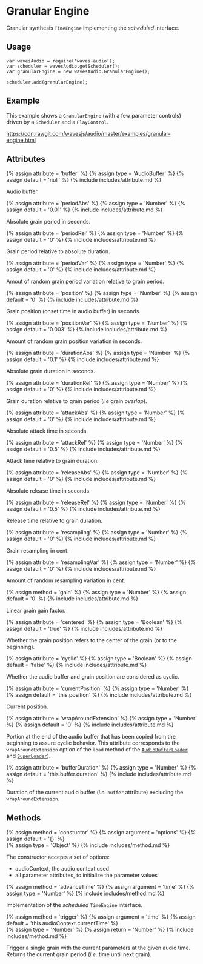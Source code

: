 ---
---

# Granular Engine

Granular synthesis `TimeEngine` implementing the *scheduled* interface.

## Usage

~~~
var wavesAudio = require('waves-audio');
var scheduler = wavesAudio.getScheduler();
var granularEngine = new wavesAudio.GranularEngine();

scheduler.add(granularEngine);
~~~

## Example

This example shows a `GranularEngine` (with a few parameter controls) driven by a `Scheduler` and a `PlayControl`.

<a href="https://cdn.rawgit.com/wavesjs/audio/master/examples/granular-engine.html" target="_blank">
  https://cdn.rawgit.com/wavesjs/audio/master/examples/granular-engine.html
</a>

## Attributes

{% assign attribute = 'buffer' %}
{% assign type = 'AudioBuffer' %}
{% assign default = 'null' %}
{% include includes/attribute.md %}

Audio buffer.

{% assign attribute = 'periodAbs' %}
{% assign type = 'Number' %}
{% assign default = '0.01' %}
{% include includes/attribute.md %}

Absolute grain period in seconds.

{% assign attribute = 'periodRel' %}
{% assign type = 'Number' %}
{% assign default = '0' %}
{% include includes/attribute.md %}

Grain period relative to absolute duration.

{% assign attribute = 'periodVar' %}
{% assign type = 'Number' %}
{% assign default = '0' %}
{% include includes/attribute.md %}

Amout of random grain period variation relative to grain period.

{% assign attribute = 'position' %}
{% assign type = 'Number' %}
{% assign default = '0' %}
{% include includes/attribute.md %}

Grain position (onset time in audio buffer) in seconds.

{% assign attribute = 'positionVar' %}
{% assign type = 'Number' %}
{% assign default = '0.003' %}
{% include includes/attribute.md %}

Amount of random grain position variation in seconds.

{% assign attribute = 'durationAbs' %}
{% assign type = 'Number' %}
{% assign default = '0.1' %}
{% include includes/attribute.md %}

Absolute grain duration in seconds.

{% assign attribute = 'durationRel' %}
{% assign type = 'Number' %}
{% assign default = '0' %}
{% include includes/attribute.md %}

Grain duration relative to grain period (*i.e* grain *overlap*).

{% assign attribute = 'attackAbs' %}
{% assign type = 'Number' %}
{% assign default = '0' %}
{% include includes/attribute.md %}

Absolute attack time in seconds.

{% assign attribute = 'attackRel' %}
{% assign type = 'Number' %}
{% assign default = '0.5' %}
{% include includes/attribute.md %}

Attack time relative to grain duration.

{% assign attribute = 'releaseAbs' %}
{% assign type = 'Number' %}
{% assign default = '0' %}
{% include includes/attribute.md %}

Absolute release time in seconds.

{% assign attribute = 'releaseRel' %}
{% assign type = 'Number' %}
{% assign default = '0.5' %}
{% include includes/attribute.md %}

Release time relative to grain duration.

{% assign attribute = 'resampling' %}
{% assign type = 'Number' %}
{% assign default = '0' %}
{% include includes/attribute.md %}

Grain resampling in cent.

{% assign attribute = 'resamplingVar' %}
{% assign type = 'Number' %}
{% assign default = '0' %}
{% include includes/attribute.md %}

Amount of random resampling variation in cent.

{% assign method = 'gain' %}
{% assign type = 'Number' %}
{% assign default = '0' %}
{% include includes/attribute.md %}

Linear grain gain factor.

{% assign attribute = 'centered' %}
{% assign type = 'Boolean' %}
{% assign default = 'true' %}
{% include includes/attribute.md %}

Whether the grain position refers to the center of the grain (or to the beginning).

{% assign attribute = 'cyclic' %}
{% assign type = 'Boolean' %}
{% assign default = 'false' %}
{% include includes/attribute.md %}

Whether the audio buffer and grain position are considered as cyclic.

{% assign attribute = 'currentPosition' %}
{% assign type = 'Number' %}
{% assign default = 'this.position' %}
{% include includes/attribute.md %}

Current position.

{% assign attribute = 'wrapAroundExtension' %}
{% assign type = 'Number' %}
{% assign default = '0' %}
{% include includes/attribute.md %}

Portion at the end of the audio buffer that has been copied from the beginning to assure cyclic behavior.
This attribute corresponds to the `wrapAroundExtension` option of the `load` method of the [`AudioBufferLoader`](http://wavesjs.github.io/loaders/#loaders-loaders-audiobufferloader) and [`SuperLoader`](http://wavesjs.github.io/loaders/#loaders-loaders-superloader)).

{% assign attribute = 'bufferDuration' %}
{% assign type = 'Number' %}
{% assign default = 'this.buffer.duration' %}
{% include includes/attribute.md %}

Duration of the current audio buffer (*i.e.* `buffer` attribute) excluding the `wrapAroundExtension`.

## Methods

{% assign method = 'constuctor' %}
{% assign argument = 'options' %}
{% assign default = '{}' %}  
{% assign type = 'Object' %}
{% include includes/method.md %}

The constructor accepts a set of options:
<ul>
  <li>audioContext, the audio context used</li>
  <li>all parameter attributes, to initialize the parameter values</li>
</ul>

{% assign method = 'advanceTime' %}
{% assign argument = 'time' %}
{% assign type = 'Number' %}
{% include includes/method.md %}

Implementation of the *scheduled* `TimeEngine` interface.

{% assign method = 'trigger' %}
{% assign argument = 'time' %}
{% assign default = 'this.audioContext.currentTime' %}  
{% assign type = 'Number' %}
{% assign return = 'Number' %}
{% include includes/method.md %}

Trigger a single grain with the current parameters at the given audio time.
Returns the current grain period (*i.e.* time until next grain).
